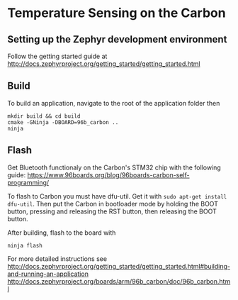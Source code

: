 # Temperature Sensing on the Carbon 

## Setting up the Zephyr development environment

Follow the getting started guide at http://docs.zephyrproject.org/getting_started/getting_started.html

## Build

To build an application, navigate to the root of the application folder then

```
mkdir build && cd build
cmake -GNinja -DBOARD=96b_carbon ..
ninja
```

## Flash

Get Bluetooth functionaly on the Carbon's STM32 chip with the following guide:
https://www.96boards.org/blog/96boards-carbon-self-programming/

To flash to Carbon you must have dfu-util. Get it with `sudo apt-get install dfu-util`. Then put the Carbon in bootloader mode by holding the BOOT button, pressing and releasing the RST button, then releasing the BOOT button.

After building, flash to the board with 
```
ninja flash
```

For more detailed instructions see 
http://docs.zephyrproject.org/getting_started/getting_started.html#building-and-running-an-application
http://docs.zephyrproject.org/boards/arm/96b_carbon/doc/96b_carbon.html

